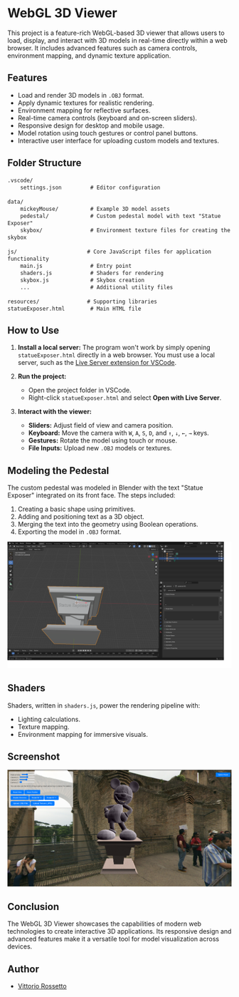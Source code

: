 # WebGL 3D Viewer

This project is a feature-rich WebGL-based 3D viewer that allows users to load, display, and interact with 3D models in real-time directly within a web browser. It includes advanced features such as camera controls, environment mapping, and dynamic texture application.

## Features

- Load and render 3D models in `.OBJ` format.
- Apply dynamic textures for realistic rendering.
- Environment mapping for reflective surfaces.
- Real-time camera controls (keyboard and on-screen sliders).
- Responsive design for desktop and mobile usage.
- Model rotation using touch gestures or control panel buttons.
- Interactive user interface for uploading custom models and textures.


## Folder Structure

```
.vscode/
    settings.json         # Editor configuration

data/
    mickeyMouse/          # Example 3D model assets
    pedestal/             # Custom pedestal model with text "Statue Exposer"
    skybox/               # Environment texture files for creating the skybox

js/                      # Core JavaScript files for application functionality
    main.js               # Entry point
    shaders.js            # Shaders for rendering
    skybox.js             # Skybox creation
    ...                   # Additional utility files

resources/               # Supporting libraries
statueExposer.html        # Main HTML file
```

## How to Use

1. **Install a local server:** The program won't work by simply opening `statueExposer.html` directly in a web browser. You must use a local server, such as the [Live Server extension for VSCode](https://marketplace.visualstudio.com/items?itemName=ritwickdey.LiveServer).
   
2. **Run the project:**
   - Open the project folder in VSCode.
   - Right-click `statueExposer.html` and select **Open with Live Server**.

3. **Interact with the viewer:**
   - **Sliders:** Adjust field of view and camera position.
   - **Keyboard:** Move the camera with `W`, `A`, `S`, `D`, and `↑`, `↓`, `←`, `→` keys.
   - **Gestures:** Rotate the model using touch or mouse.
   - **File Inputs:** Upload new `.OBJ` models or textures.

## Modeling the Pedestal

The custom pedestal was modeled in Blender with the text "Statue Exposer" integrated on its front face. The steps included:
1. Creating a basic shape using primitives.
2. Adding and positioning text as a 3D object.
3. Merging the text into the geometry using Boolean operations.
4. Exporting the model in `.OBJ` format.

![Pedestal Model](./description/blenderScreenshot.png)

## Shaders

Shaders, written in `shaders.js`, power the rendering pipeline with:
- Lighting calculations.
- Texture mapping.
- Environment mapping for immersive visuals.

## Screenshot

![3D Viewer Interface](./description/screenshot.png)

## Conclusion

The WebGL 3D Viewer showcases the capabilities of modern web technologies to create interactive 3D applications. Its responsive design and advanced features make it a versatile tool for model visualization across devices.

## Author
- [Vittorio Rossetto](https://github.com/VittorioRossetto)


